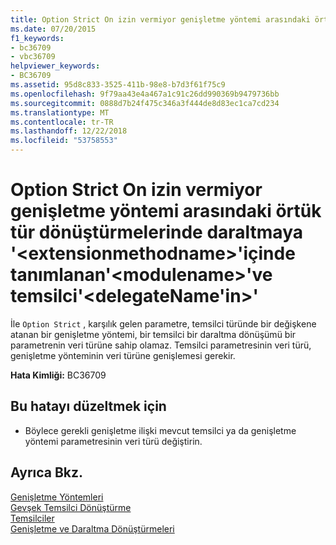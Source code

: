 ```yaml
---
title: Option Strict On izin vermiyor genişletme yöntemi arasındaki örtük tür dönüştürmelerinde daraltmaya '&lt;extensionmethodname&gt;'içinde tanımlanan'&lt;modulename&gt;'ve temsilci'&lt;delegateName'in&gt;'
ms.date: 07/20/2015
f1_keywords:
- bc36709
- vbc36709
helpviewer_keywords:
- BC36709
ms.assetid: 95d8c833-3525-411b-98e8-b7d3f61f75c9
ms.openlocfilehash: 9f79aa43e4a467a1c91c26dd990369b9479736bb
ms.sourcegitcommit: 0888d7b24f475c346a3f444de8d83ec1ca7cd234
ms.translationtype: MT
ms.contentlocale: tr-TR
ms.lasthandoff: 12/22/2018
ms.locfileid: "53758553"
---
```

# <a name="option-strict-on-does-not-allow-narrowing-in-implicit-type-conversions-between-extension-method-ltextensionmethodnamegt-defined-in-ltmodulenamegt-and-delegate-ltdelegatenamegt"></a>Option Strict On izin vermiyor genişletme yöntemi arasındaki örtük tür dönüştürmelerinde daraltmaya '&lt;extensionmethodname&gt;'içinde tanımlanan'&lt;modulename&gt;'ve temsilci'&lt;delegateName'in&gt;'
İle `Option Strict` , karşılık gelen parametre, temsilci türünde bir değişkene atanan bir genişletme yöntemi, bir temsilci bir daraltma dönüşümü bir parametrenin veri türüne sahip olamaz. Temsilci parametresinin veri türü, genişletme yönteminin veri türüne genişlemesi gerekir.  
  
 **Hata Kimliği:** BC36709  
  
## <a name="to-correct-this-error"></a>Bu hatayı düzeltmek için  
  
-   Böylece gerekli genişletme ilişki mevcut temsilci ya da genişletme yöntemi parametresinin veri türü değiştirin.  
  
## <a name="see-also"></a>Ayrıca Bkz.  
 [Genişletme Yöntemleri](../../visual-basic/programming-guide/language-features/procedures/extension-methods.md)  
 [Gevşek Temsilci Dönüştürme](../../visual-basic/programming-guide/language-features/delegates/relaxed-delegate-conversion.md)  
 [Temsilciler](../../visual-basic/programming-guide/language-features/delegates/index.md)  
 [Genişletme ve Daraltma Dönüştürmeleri](../../visual-basic/programming-guide/language-features/data-types/widening-and-narrowing-conversions.md)  
 
